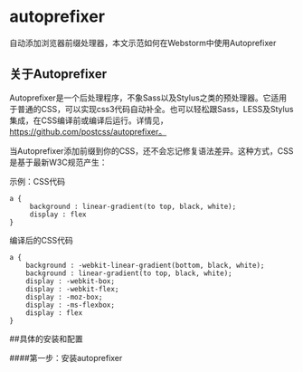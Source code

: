 # autoprefixer
自动添加浏览器前缀处理器，本文示范如何在Webstorm中使用Autoprefixer
## 关于Autoprefixer
Autoprefixer是一个后处理程序，不象Sass以及Stylus之类的预处理器。它适用于普通的CSS，可以实现css3代码自动补全。也可以轻松跟Sass，LESS及Stylus集成，在CSS编译前或编译后运行。详情见，https://github.com/postcss/autoprefixer。  

当Autoprefixer添加前缀到你的CSS，还不会忘记修复语法差异。这种方式，CSS是基于最新W3C规范产生： 

示例：CSS代码
```
a {
     background : linear-gradient(to top, black, white);
     display : flex
}
```
编译后的CSS代码
```
a {
    background : -webkit-linear-gradient(bottom, black, white);
    background : linear-gradient(to top, black, white);
    display : -webkit-box;
    display : -webkit-flex;
    display : -moz-box;
    display : -ms-flexbox;
    display : flex
}
```
##具体的安装和配置   

####第一步：安装autoprefixer

